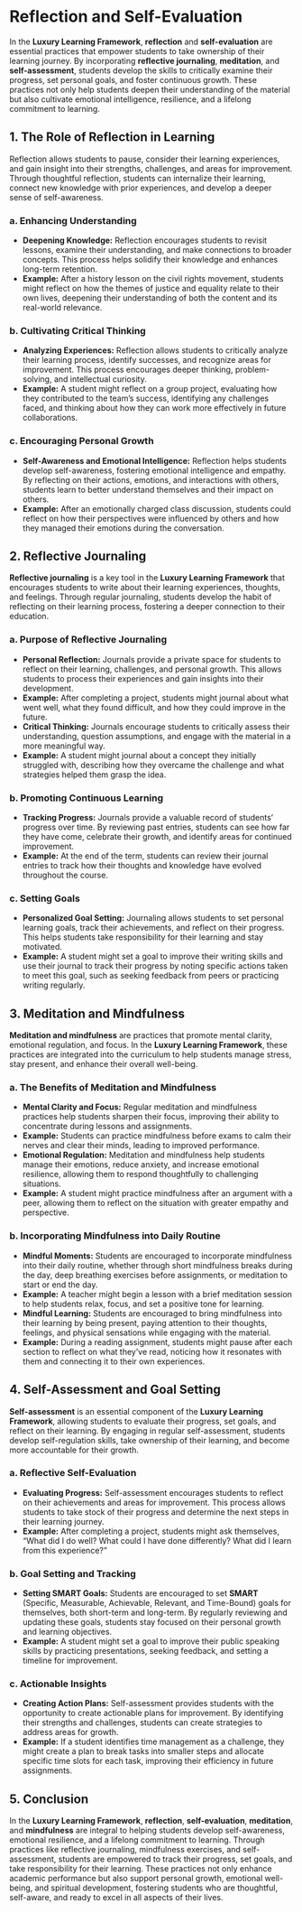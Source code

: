 # Reflection and Self-Evaluation

In the **Luxury Learning Framework**, **reflection** and **self-evaluation** are essential practices that empower students to take ownership of their learning journey. By incorporating **reflective journaling**, **meditation**, and **self-assessment**, students develop the skills to critically examine their progress, set personal goals, and foster continuous growth. These practices not only help students deepen their understanding of the material but also cultivate emotional intelligence, resilience, and a lifelong commitment to learning.

## 1. **The Role of Reflection in Learning**

Reflection allows students to pause, consider their learning experiences, and gain insight into their strengths, challenges, and areas for improvement. Through thoughtful reflection, students can internalize their learning, connect new knowledge with prior experiences, and develop a deeper sense of self-awareness.

### a. **Enhancing Understanding**
- **Deepening Knowledge:** Reflection encourages students to revisit lessons, examine their understanding, and make connections to broader concepts. This process helps solidify their knowledge and enhances long-term retention.
- **Example:** After a history lesson on the civil rights movement, students might reflect on how the themes of justice and equality relate to their own lives, deepening their understanding of both the content and its real-world relevance.

### b. **Cultivating Critical Thinking**
- **Analyzing Experiences:** Reflection allows students to critically analyze their learning process, identify successes, and recognize areas for improvement. This process encourages deeper thinking, problem-solving, and intellectual curiosity.
- **Example:** A student might reflect on a group project, evaluating how they contributed to the team’s success, identifying any challenges faced, and thinking about how they can work more effectively in future collaborations.

### c. **Encouraging Personal Growth**
- **Self-Awareness and Emotional Intelligence:** Reflection helps students develop self-awareness, fostering emotional intelligence and empathy. By reflecting on their actions, emotions, and interactions with others, students learn to better understand themselves and their impact on others.
- **Example:** After an emotionally charged class discussion, students could reflect on how their perspectives were influenced by others and how they managed their emotions during the conversation.

## 2. **Reflective Journaling**

**Reflective journaling** is a key tool in the **Luxury Learning Framework** that encourages students to write about their learning experiences, thoughts, and feelings. Through regular journaling, students develop the habit of reflecting on their learning process, fostering a deeper connection to their education.

### a. **Purpose of Reflective Journaling**
- **Personal Reflection:** Journals provide a private space for students to reflect on their learning, challenges, and personal growth. This allows students to process their experiences and gain insights into their development.
- **Example:** After completing a project, students might journal about what went well, what they found difficult, and how they could improve in the future.
- **Critical Thinking:** Journals encourage students to critically assess their understanding, question assumptions, and engage with the material in a more meaningful way.
- **Example:** A student might journal about a concept they initially struggled with, describing how they overcame the challenge and what strategies helped them grasp the idea.

### b. **Promoting Continuous Learning**
- **Tracking Progress:** Journals provide a valuable record of students’ progress over time. By reviewing past entries, students can see how far they have come, celebrate their growth, and identify areas for continued improvement.
- **Example:** At the end of the term, students can review their journal entries to track how their thoughts and knowledge have evolved throughout the course.

### c. **Setting Goals**
- **Personalized Goal Setting:** Journaling allows students to set personal learning goals, track their achievements, and reflect on their progress. This helps students take responsibility for their learning and stay motivated.
- **Example:** A student might set a goal to improve their writing skills and use their journal to track their progress by noting specific actions taken to meet this goal, such as seeking feedback from peers or practicing writing regularly.

## 3. **Meditation and Mindfulness**

**Meditation and mindfulness** are practices that promote mental clarity, emotional regulation, and focus. In the **Luxury Learning Framework**, these practices are integrated into the curriculum to help students manage stress, stay present, and enhance their overall well-being.

### a. **The Benefits of Meditation and Mindfulness**
- **Mental Clarity and Focus:** Regular meditation and mindfulness practices help students sharpen their focus, improving their ability to concentrate during lessons and assignments.
- **Example:** Students can practice mindfulness before exams to calm their nerves and clear their minds, leading to improved performance.
- **Emotional Regulation:** Meditation and mindfulness help students manage their emotions, reduce anxiety, and increase emotional resilience, allowing them to respond thoughtfully to challenging situations.
- **Example:** A student might practice mindfulness after an argument with a peer, allowing them to reflect on the situation with greater empathy and perspective.

### b. **Incorporating Mindfulness into Daily Routine**
- **Mindful Moments:** Students are encouraged to incorporate mindfulness into their daily routine, whether through short mindfulness breaks during the day, deep breathing exercises before assignments, or meditation to start or end the day.
- **Example:** A teacher might begin a lesson with a brief meditation session to help students relax, focus, and set a positive tone for learning.
- **Mindful Learning:** Students are encouraged to bring mindfulness into their learning by being present, paying attention to their thoughts, feelings, and physical sensations while engaging with the material.
- **Example:** During a reading assignment, students might pause after each section to reflect on what they’ve read, noticing how it resonates with them and connecting it to their own experiences.

## 4. **Self-Assessment and Goal Setting**

**Self-assessment** is an essential component of the **Luxury Learning Framework**, allowing students to evaluate their progress, set goals, and reflect on their learning. By engaging in regular self-assessment, students develop self-regulation skills, take ownership of their learning, and become more accountable for their growth.

### a. **Reflective Self-Evaluation**
- **Evaluating Progress:** Self-assessment encourages students to reflect on their achievements and areas for improvement. This process allows students to take stock of their progress and determine the next steps in their learning journey.
- **Example:** After completing a project, students might ask themselves, “What did I do well? What could I have done differently? What did I learn from this experience?”
  
### b. **Goal Setting and Tracking**
- **Setting SMART Goals:** Students are encouraged to set **SMART** (Specific, Measurable, Achievable, Relevant, and Time-Bound) goals for themselves, both short-term and long-term. By regularly reviewing and updating these goals, students stay focused on their personal growth and learning objectives.
- **Example:** A student might set a goal to improve their public speaking skills by practicing presentations, seeking feedback, and setting a timeline for improvement.

### c. **Actionable Insights**
- **Creating Action Plans:** Self-assessment provides students with the opportunity to create actionable plans for improvement. By identifying their strengths and challenges, students can create strategies to address areas for growth.
- **Example:** If a student identifies time management as a challenge, they might create a plan to break tasks into smaller steps and allocate specific time slots for each task, improving their efficiency in future assignments.

## 5. **Conclusion**

In the **Luxury Learning Framework**, **reflection**, **self-evaluation**, **meditation**, and **mindfulness** are integral to helping students develop self-awareness, emotional resilience, and a lifelong commitment to learning. Through practices like reflective journaling, mindfulness exercises, and self-assessment, students are empowered to track their progress, set goals, and take responsibility for their learning. These practices not only enhance academic performance but also support personal growth, emotional well-being, and spiritual development, fostering students who are thoughtful, self-aware, and ready to excel in all aspects of their lives.
